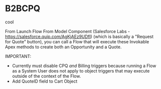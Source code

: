 # B2BCPQ

cool

From Launch Flow From Model Component (Salesforce Labs - https://salesforce.quip.com/AgKjAEz9UDfI) (which is basically a "Request for Quote" button), you can call a Flow that will execute these Invokable Apex methods to create both an Opportunity and a Quote.

IMPORTANT: 

* Currently must disable CPQ *and* Billing triggers because running a Flow as a System User does not apply to object triggers that may execute outside of the context of the Flow.
* Add QuoteID field to Cart Object
